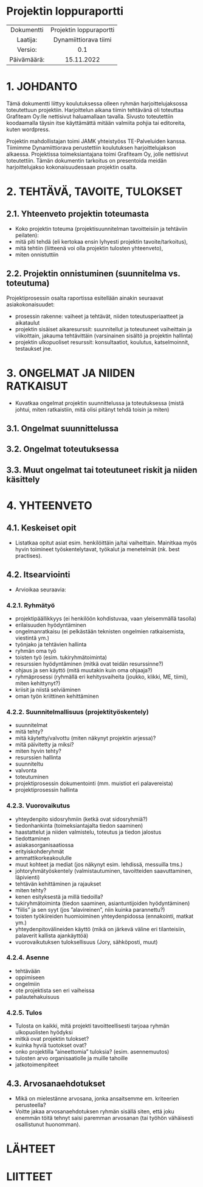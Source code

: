 # Projektin loppuraportti

|  |  |
|:-:|:-:|
| Dokumentti | Projektin loppuraportti |
| Laatija: | Dynamiittiorava tiimi |
| Versio: | 0.1 |
| Päivämäärä: | 15.11.2022 |


# 1.	JOHDANTO	

Tämä dokumentti liittyy koulutuksessa olleen ryhmän harjoittelujaksossa toteutettuun projektiin. Harjoittelun aikana tiimin tehtävänä oli toteuttaa Grafiteam Oy:lle nettisivut haluamallaan tavalla. Sivusto toteutettiin koodaamalla täysin itse käyttämättä mitään valmiita pohjia tai editoreita, kuten wordpress.

Projektin mahdollistajan toimi JAMK yhteistyöss TE-Palveluiden kanssa. Tiimimme Dynamiittiorava perustettiin koulutuksen harjoittelujakson alkaessa. Projektissa toimeksiantajana toimi Grafiteam Oy, jolle nettisivut toteutettiin.
Tämän dokumentin tarkoitus on presentoida meidän harjoittelujakso kokonaisuudessaan projektin osalta.

<!--Loppuraportissa tulee ensisijaisesti vastata kysymyksiin: mitä ja miten tehtiin, miksi tehtiin, missä onnistuttiin, mikä meni pieleen, miksi ja miten ongelmat ratkaistiin ja mitä itse asiassa opittiin. -->


# 2.	TEHTÄVÄ, TAVOITE, TULOKSET



## 2.1.	Yhteenveto projektin toteumasta

* Koko projektin toteuma (projektisuunnitelman tavoitteisiin ja tehtäviin peilaten): 
* mitä piti tehdä (eli kertokaa ensin lyhyesti projektin tavoite/tarkoitus), 
* mitä tehtiin (liitteenä voi olla projektin tulosten yhteenveto), 
* miten onnistuttiin

## 2.2.	 Projektin onnistuminen (suunnitelma vs. toteutuma)
Projektiprosessin osalta raportissa esitellään ainakin seuraavat asiakokonaisuudet:
*	prosessin rakenne: vaiheet ja tehtävät, niiden toteutusperiaatteet ja aikataulut
*	projektin sisäiset aikaresurssit: suunnitellut ja toteutuneet vaiheittain ja viikoittain, jakauma tehtävittäin (varsinainen sisältö ja projektin hallinta)
*	projektin ulkopuoliset resurssit: konsultaatiot, koulutus, katselmoinnit, testaukset jne.

# 3.	ONGELMAT JA NIIDEN RATKAISUT

* Kuvatkaa ongelmat projektin suunnittelussa ja toteutuksessa (mistä johtui, miten ratkaistiin, mitä olisi pitänyt tehdä toisin ja miten)

## 3.1.	Ongelmat suunnittelussa

## 3.2.	Ongelmat toteutuksessa

## 3.3.	Muut ongelmat tai toteutuneet riskit ja niiden käsittely

# 4.	YHTEENVETO

## 4.1.	Keskeiset opit

* Listatkaa opitut asiat esim. henkilöittäin ja/tai vaiheittain. Mainitkaa myös hyvin toimineet työskentelytavat, työkalut ja menetelmät (nk. best practises).

## 4.2.	Itsearviointi

* Arvioikaa seuraavia:

### 4.2.1.	Ryhmätyö

*	projektipäällikkyys (ei henkilöön kohdistuvaa, vaan yleisemmällä tasolla)
*	erilaisuuden hyödyntäminen
*	ongelmanratkaisu (ei pelkästään teknisten ongelmien ratkaisemista, viestintä ym.)
*	työnjako ja tehtävien hallinta
*	ryhmän oma työ 
*	toisten työ (esim. tukiryhmätoiminta)
*	resurssien hyödyntäminen (mitkä ovat teidän resurssinne?)
*	ohjaus ja sen käyttö (mitä muutakin kuin oma ohjaaja?)
*	ryhmäprosessi (ryhmällä eri kehitysvaiheita (joukko, klikki, ME, tiimi), miten kehittynyt?)
*	kriisit ja niistä selviäminen 
*	oman työn kriittinen kehittäminen	

### 4.2.2.	Suunnitelmallisuus (projektityöskentely) 

*	suunnitelmat
*	mitä tehty?
*	mitä käytetty/valvottu (miten näkynyt projektin arjessa)?
*	mitä päivitetty ja miksi?
*	miten hyvin tehty?
*	resurssien hallinta
*	suunniteltu
*	valvonta
*	toteutuminen
*	projektiprosessin dokumentointi (mm. muistiot eri palavereista)
*	projektiprosessin hallinta

### 4.2.3.	Vuorovaikutus

*	yhteydenpito sidosryhmiin (ketkä ovat sidosryhmiä?)
*	tiedonhankinta (toimeksiantajalta tiedon saaminen)
*	haastattelut ja niiden valmistelu, toteutus ja tiedon jalostus
*	tiedottaminen
*	asiakasorganisaatiossa
*	erityiskohderyhmät
*	ammattikorkeakoululle
*	muut kohteet ja mediat (jos näkynyt esim. lehdissä, messuilla tms.)
*	johtoryhmätyöskentely (valmistautuminen, tavoitteiden saavuttaminen, läpivienti)
*	tehtävän kehittäminen ja rajaukset 
*	miten tehty?
*	kenen esityksestä ja millä tiedoilla?
*	tukiryhmätoiminta (tiedon saaminen, asiantuntijoiden hyödyntäminen)
*	”fiilis” ja sen syyt (jos ”alavireinen”, niin kuinka parannettu?)
*	toisten työkiireiden huomioiminen yhteydenpidossa (ennakointi, matkat ym.)
*	yhteydenpitovälineiden käyttö (mikä on järkevä väline eri tilanteisiin, palaverit kallista ajankäyttöä)
*	vuorovaikutuksen tuloksellisuus (Jory, sähköposti, muut)

### 4.2.4.	Asenne

*	tehtävään 
*	oppimiseen 
*	ongelmiin
*	ote projektista sen eri vaiheissa
*	palautehakuisuus

### 4.2.5.	Tulos

* Tulosta on kaikki, mitä projekti tavoitteellisesti tarjoaa ryhmän ulkopuolisten hyödyksi
*	mitkä ovat projektin tulokset? 
*	kuinka hyviä tuotokset ovat?
*	onko projektilla ”aineettomia” tuloksia? (esim. asennemuutos)
*	tulosten arvo organisaatiolle ja muille tahoille
*	jatkotoimenpiteet

## 4.3.	Arvosanaehdotukset

* Mikä on mielestänne arvosana, jonka ansaitsemme em. kriteerien perusteella?
* Voitte jakaa arvosanaehdotuksen ryhmän sisällä siten, että joku enemmän töitä tehnyt saisi paremman arvosanan (tai työhön vähäisesti osallistunut huonomman).

# LÄHTEET

# LIITTEET
